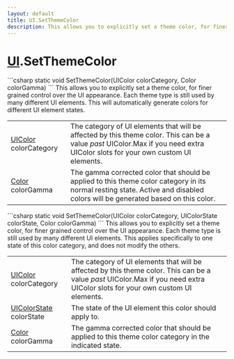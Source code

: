 ```yaml
---
layout: default
title: UI.SetThemeColor
description: This allows you to explicitly set a theme color, for finer grained control over the UI appearance. Each theme type is still used by many different UI elements. This will automatically generate colors for different UI element states.
---
```

# [UI]({{site.url}}/Pages/StereoKit/UI.html).SetThemeColor

<div class='signature' markdown='1'>
```csharp
static void SetThemeColor(UIColor colorCategory, Color colorGamma)
```
This allows you to explicitly set a theme color, for finer
grained control over the UI appearance. Each theme type is still
used by many different UI elements. This will automatically
generate colors for different UI element states.
</div>

|  |  |
|--|--|
|[UIColor]({{site.url}}/Pages/StereoKit/UIColor.html) colorCategory|The category of UI elements that will             be affected by this theme color. This can be a value _past_             UIColor.Max if you need extra UIColor slots for your own custom UI             elements.|
|[Color]({{site.url}}/Pages/StereoKit/Color.html) colorGamma|The gamma corrected color that should be             applied to this theme color category in its normal resting state.             Active and disabled colors will be generated based on this color.|

<div class='signature' markdown='1'>
```csharp
static void SetThemeColor(UIColor colorCategory, UIColorState colorState, Color colorGamma)
```
This allows you to explicitly set a theme color, for finer
grained control over the UI appearance. Each theme type is still
used by many different UI elements. This applies specifically to
one state of this color category, and does not modify the others.
</div>

|  |  |
|--|--|
|[UIColor]({{site.url}}/Pages/StereoKit/UIColor.html) colorCategory|The category of UI elements that will             be affected by this theme color. This can be a value _past_             UIColor.Max if you need extra UIColor slots for your own custom UI             elements.|
|[UIColorState]({{site.url}}/Pages/StereoKit/UIColorState.html) colorState|The state of the UI element this color             should apply to.|
|[Color]({{site.url}}/Pages/StereoKit/Color.html) colorGamma|The gamma corrected color that should be             applied to this theme color category in the indicated state.|




